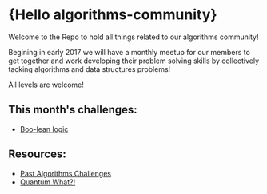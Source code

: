 # {Hello algorithms-community} 

Welcome to the Repo to hold all things related to our algorithms community! 

Begining in early 2017 we will have a monthly meetup for our members to get together and work developing their problem solving skills by collectively tacking algorithms and data structures problems! 

All levels are welcome! 

## This month's challenges:
* [Boo-lean logic](https://github.com/womenwhocoderichmond/algorithms-community/blob/master/boo-lean_logic.md)

## Resources:
* [Past Algorithms Challenges](https://github.com/womenwhocoderichmond/algorithms-community/blob/master/past_challenges.md)
* [Quantum What?!](https://github.com/womenwhocoderichmond/algorithms-community/blob/master/quantum.md)



